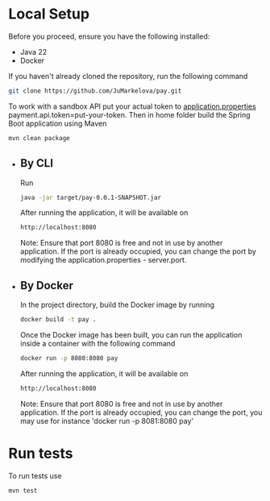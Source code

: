 # Local Setup

Before you proceed, ensure you have the following installed:

- Java 22
- Docker

If you haven't already cloned the repository, run the following command

  ```bash
  git clone https://github.com/JuMarkelova/pay.git
  ```

To work with a sandbox API put your actual token to [application.properties](src/main/resources/application.properties)
payment.api.token=put-your-token.
Then in home folder build the Spring Boot application using Maven

  ```bash
  mvn clean package
  ```

- ## By CLI
  Run
  ```bash
  java -jar target/pay-0.0.1-SNAPSHOT.jar
  ```
  After running the application, it will be available on
  ```bash
  http://localhost:8080
  ```
  Note: Ensure that port 8080 is free and not in use by another application.
  If the port is already occupied, you can change the port by modifying the application.properties - server.port.
- ## By Docker
  In the project directory, build the Docker image by running
  ```bash
  docker build -t pay .
  ```
  Once the Docker image has been built, you can run the application inside a container with the following command
  ```bash
  docker run -p 8080:8080 pay
  ```
  After running the application, it will be available on
  ```bash
  http://localhost:8080
  ```
  Note: Ensure that port 8080 is free and not in use by another application.
  If the port is already occupied, you can change the port, you may use for instance 'docker run -p 8081:8080 pay'

# Run tests

To run tests use

  ```bash
  mvn test
  ```